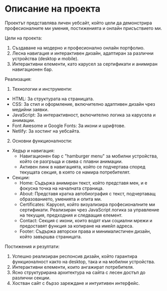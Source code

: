 # Описание на проекта

Проектът представлява личен уебсайт, който цели да демонстрира професионалните ми умения, постиженията и онлайн присъствието ми.

Цели на проекта:
1. Създаване на модерно и професионално онлайн портфолио.
2. Лесна навигация и интерактивен дизайн, адаптиран за различни устройства (desktop и mobile).
3. Интерактивни елементи, като карусел за сертификати и анимиран навигационен бар.

Реализация:
1. Технологии и инструменти:
- HTML: За структурата на страницата.
- CSS: За стил и оформление, включително адаптивен дизайн чрез медийни заявки.
- JavaScript: За интерактивност, включително логика за карусела и анимации.
- Font Awesome и Google Fonts: За икони и шрифтове.
- Netlify: За хостинг на уебсайта.

2. Основни функционалности:
- Хедър и навигация:
    - Навигационен бар с "hamburger menu" за мобилни устройства, който се разгръща и свива с плавни анимации.
    - Активен линк в навигацията, който се подчертава според текущата секция, в която се намира потребителят.
- Секции:
    - Home: Съдържа анимиран текст, който представя мен, и е фокусна точка на началната страница.
    - About: Представя кратка автобиография с текст, подчертаващ образованието, уменията и опита ми.
    - Certificates: Карусел, който визуализира професионалните ми сертификати. Реализиран чрез JavaScript логика за управление на текущия, предходния и следващия елемент.
    - Contact: Секция с икони, които водят към социални мрежи и предоставят функция за копиране на имейл адреса.
    - Footer: Съдържа авторски права и минималистичен дизайн, който завършва страницата.

Постижения и резултати:
1. Успешно реализиран респонсив дизайн, който гарантира функционалност както на desktop, така и на мобилни устройства.
2. Интерактивни елементи, които ангажират потребителя.
3. Ясно структурирана архитектура на сайта с лесен достъп до различни секции.
4. Хостван сайт с бързо зареждане и интуитивен интерфейс.